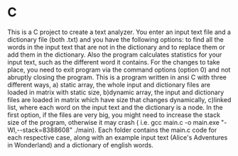 # C

This is a C project to create a text analyzer. You enter an input text file and a dictionary file (both .txt) and you have the following options: to find all the words in the input text that are not in the dictionary and to replace them or add them in the dictionary. Also the program calculates statistics for your input text, such as the different word it contains. For the changes to take place, you need to exit program via the command options (option 0) and not abruptly closing the program. This is a program written in ansi C with three different ways, a) static array, the whole input and dictionary files are loaded in matrix with static size, b)dynamic array, the input and dictionary files are loaded in matrix which have size that changes dynamically, c)linked list, where each word on the input text and the dictionary is a node. In the first option, if the files are very big, you might need to increase the stack size of the program, otherwise it may crash ( i.e. gcc main.c -o main.exe "-Wl,--stack=8388608" ./main). Each folder contains the main.c code for each respective case, along with an example input text (Alice's Adventures in Wonderland) and a dictionary of english words.
